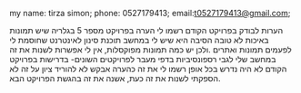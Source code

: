 my name: tirza simon;
phone: 0527179413;
email:t0527179413@gmail.com;

הערות לבודק
בפרויקט הקודם
רשמו לי הערה בפרויקט מספר 5 בגלריה
שיש תמונות באיכות לא טובה
הסיבה היא שיש לי במחשב תוכנת סינון לאינטרנט שחוסמת לי לפעמים תמונות ואתרים
.ולכן יש כמה תמונות מפוקסלות, אין לי אפשרות לשנות את זה במחשב שלי
לגבי רספונסיביות בדפי מעבר לפרויקטים השונים- בדרישות בפרויקט הקודם לא היה נדרש בכל אופן רשמו לי את זה כהערה
אבקש לא להוריד ציון על זה
לא הספקתי לשנות את זה כעת, אשנה את זה בהגשת הפרויקט הבא.
